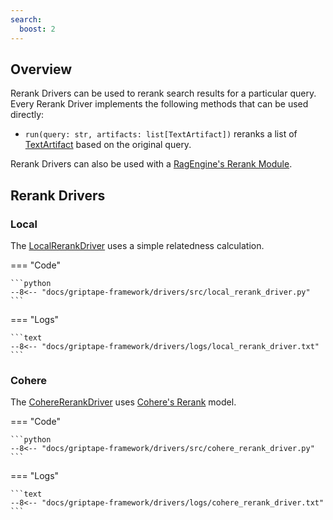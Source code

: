 ```yaml
---
search:
  boost: 2
---
```


## Overview

Rerank Drivers can be used to rerank search results for a particular query. Every Rerank Driver implements the following methods that can be used directly:

- `run(query: str, artifacts: list[TextArtifact])` reranks a list of [TextArtifact](../../reference/griptape/artifacts/text_artifact.md) based on the original query.

Rerank Drivers can also be used with a [RagEngine's Rerank Module](../engines/rag-engines.md#retrieval-stage-modules).

## Rerank Drivers

### Local

The [LocalRerankDriver](../../reference/griptape/drivers/rerank/local_rerank_driver.md) uses a simple relatedness calculation.

=== "Code"

    ```python
    --8<-- "docs/griptape-framework/drivers/src/local_rerank_driver.py"
    ```

=== "Logs"

    ```text
    --8<-- "docs/griptape-framework/drivers/logs/local_rerank_driver.txt"
    ```

### Cohere

The [CohereRerankDriver](../../reference/griptape/drivers/rerank/cohere_rerank_driver.md) uses [Cohere's Rerank](https://cohere.com/rerank) model.

=== "Code"

    ```python
    --8<-- "docs/griptape-framework/drivers/src/cohere_rerank_driver.py"
    ```

=== "Logs"

    ```text
    --8<-- "docs/griptape-framework/drivers/logs/cohere_rerank_driver.txt"
    ```
